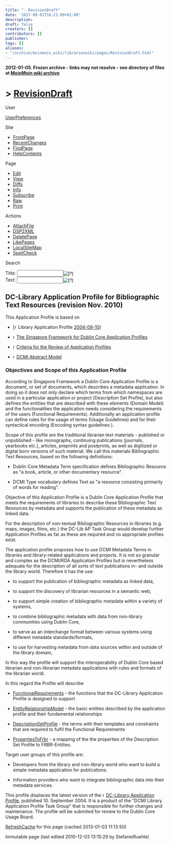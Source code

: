 ```yaml
---
title: "- RevisionDraft"
date: '2017-09-01T16:21:09+01:00'
description: 
draft: false
creators: []
contributors: []
publisher: 
tags: []
aliases:
- "/archive/moinmoin_wiki/librarieswiki/pages/RevisionDraft.html"
---
```


**2012-01-05. Frozen archive - links may not resolve - see directory of files at [MoinMoin wiki archive](/moinmoin-wiki-archive/)**

# > [RevisionDraft](http://dublincore.org/librarieswiki/RevisionDraft?action=fullsearch&value=RevisionDraft&literal=1&case=1&context=40 "Click here to do a full-text search for this title")

User

 [UserPreferences](http://dublincore.org/librarieswiki/UserPreferences)
  

Site

- [FrontPage](http://dublincore.org/librarieswiki/FrontPage)
- [RecentChanges](http://dublincore.org/librarieswiki/RecentChanges)
- [FindPage](http://dublincore.org/librarieswiki/FindPage)
- [HelpContents](http://dublincore.org/librarieswiki/HelpContents)

Page

- [Edit](http://dublincore.org/librarieswiki/RevisionDraft?action=edit "Edit")
- [View](http://dublincore.org/librarieswiki/RevisionDraft "View")
- [Diffs](http://dublincore.org/librarieswiki/RevisionDraft?action=diff "Diffs")
- [Info](http://dublincore.org/librarieswiki/RevisionDraft?action=info "Info")
- [Subscribe](http://dublincore.org/librarieswiki/RevisionDraft?action=subscribe "Subscribe")
- [Raw](http://dublincore.org/librarieswiki/RevisionDraft?action=raw "Raw")
- [Print](http://dublincore.org/librarieswiki/RevisionDraft?action=print "Print")

Actions

- [AttachFile](http://dublincore.org/librarieswiki/RevisionDraft?action=AttachFile)
- [DSP2XML](http://dublincore.org/librarieswiki/RevisionDraft?action=DSP2XML)
- [DeletePage](http://dublincore.org/librarieswiki/RevisionDraft?action=DeletePage)
- [LikePages](http://dublincore.org/librarieswiki/RevisionDraft?action=LikePages)
- [LocalSiteMap](http://dublincore.org/librarieswiki/RevisionDraft?action=LocalSiteMap)
- [SpellCheck](http://dublincore.org/librarieswiki/RevisionDraft?action=SpellCheck)

Search

<form method="POST" action="/librarieswiki/RevisionDraft">
<p>
<input name="action" value="inlinesearch" type="hidden">
<input name="context" value="40" type="hidden">
Title: <input name="text_title" size="15" maxlength="50" type="text"><input src="RevisionDraft_files/moin-search.png" name="button_title" alt="[?]" type="image"><br>Text: <input name="text_full" size="15" maxlength="50" type="text"><input src="RevisionDraft_files/moin-search.png" name="button_full" alt="[?]" type="image">
</p>
</form>

## DC-Library Application Profile for Bibliographic Text Resources (revision Nov. 2010)

This Application Profile is based on

- [<img src="RevisionDraft_files/moin-www.png" alt="[WWW]" height="11" width="11">Library Application Profile [2004-09-10](http://dublincore.org/documents/2004/09/10/library-application-profile/)]

- [<img src="RevisionDraft_files/moin-www.png" alt="[WWW]" height="11" width="11">The Singapore Framework for Dublin Core Application Profiles](http://dublincore.org/architecturewiki/SingaporeFramework/)

- [<img src="RevisionDraft_files/moin-www.png" alt="[WWW]" height="11" width="11">Criteria for the Review of Application Profiles](http://dublincore.org/documents/2009/03/02/profile-review-criteria/)

- [<img src="RevisionDraft_files/moin-www.png" alt="[WWW]" height="11" width="11">DCMI Abstract Model](http://dublincore.org/documents/abstract-model/)

### Objectives and Scope of this Application Profile

According to Singapore Framework a Dublin Core Application Profile is a document, or set of documents, which describes a metadata application. In doing so it does not only declare which terms from which namespaces are used in a particular application or project (Description Set Profile), but also defines the entities that are described with these elements (Domain Model) and the functionalities the application needs considering the requirements of the users (Functional Requirements). Additionally an application profile can define rules for the usage of terms (Usage Guidelines) and for their syntactical encoding (Encoding syntax guidelines ).

Scope of this profile are the traditional librarian text materials - published or unpublished - like monographs, continuing publications (journals, yearbooks etc.), articles, preprints and postprints, as well as digitized or digital born versions of such material. We call this materials Bibliographic Text Resources, based on the following definitions:

- Dublin Core Metadata Term specification defines Bibliographic Resource as "a book, article, or other documentary resource".

- DCMI Type vocabulary defines Text as "a resource consisting primarily of words for reading".

Objective of this Application Profile is a Dublin Core Application Profile that meets the requirements of libraries to describe these Bibliographic Text Resources by metadata and supports the publication of these metadata as linked data.

For the description of non-textual Bibliographic Resources in libraries (e.g. maps, images, films, etc.) the DC-Lib AP Task Group would develop further Application Profiles as far as these are required and no appropriate profiles exist.

The application profile proposes how to use DCMI Metadata Terms in libraries and library-related applications and projects. It is not so granular and complex as the DCMI/RDA Application Profiles but is nevertheless adequate for the description of all sorts of text publications in- and outside the library world. Therefore it has the use:

- to support the publication of bibliographic metadata as linked data,

- to support the discovery of librarian resources in a semantic web,

- to support simple creation of bibliographic metadata within a variety of systems,

- to combine bibliographic metadata with data from non-library communities using Dublin Core,

- to serve as an interchange format between various systems using different metadata standards/formats,

- to use for harvesting metadata from data sources within and outside of the library domain,

In this way the profile will support the interoperability of Dublin Core based librarian and non-librarian metadata applications with rules and formats of the librarian world.

In this regard the Profile will describe

- [FunctionalRequirements](http://dublincore.org/librarieswiki/FunctionalRequirements) - the functions that the DC-Library Application Profile is designed to support

- [EntityRelationshipModel](http://dublincore.org/librarieswiki/EntityRelationshipModel) - the basic entities described by the application profile and their fundamental relationships

- [DescriptionSetProfile](http://dublincore.org/librarieswiki/DescriptionSetProfile) - the terms with their templates and constraints that are required to fulfil the Functional Requirements

- [PropertiesToFrbr](http://dublincore.org/librarieswiki/PropertiesToFrbr) - a mapping of the the properties of the Description Set Profile to FRBR-Entities.

Target user groups of this profile are:

- Developers from the library and non-library world who want to build a simple metadata application for publications.

- Information providers who want to integrate bibliographic data into their metadata services.

This profile displaces the latest version of the [<img src="RevisionDraft_files/moin-www.png" alt="[WWW]" height="11" width="11">DC-Library Application Profile](http://dublincore.org/documents/2004/09/10/library-application-profile/), published 10. September 2004. It is a product of the "DCMI Library Application Profile Task Group" that is responsible for further changes and maintenance. The profile will be submited for review to the Dublin Core Usage Board.

 [RefreshCache](http://dublincore.org/librarieswiki/RevisionDraft?action=refresh&arena=Page.py&key=RevisionDraft.text_html) for this page (cached 2013-01-03 11:13:50)  

Immutable page (last edited 2010-12-03 13:15:29 by StefanieRuehle)

